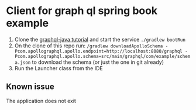# Client for graph ql spring book example

1. Clone the [graphql-java tutorial](https://github.com/graphql-java/tutorials) and start the service `./gradlew bootRun`
2. On the clone of this repo run: `/gradlew downloadApolloSchema -Pcom.apollographql.apollo.endpoint=http://localhost:8080/graphql -Pcom.apollographql.apollo.schema=src/main/graphql/com/example/schema.json` to download the schema (or just the one in git already)
3. Run the Launcher class from the IDE

## Known issue
The application does not exit
